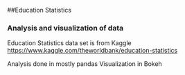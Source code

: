 ##Education Statistics
### Analysis and visualization of data
Education Statistics data set is from Kaggle
https://www.kaggle.com/theworldbank/education-statistics


Analysis done in mostly pandas
Visualization in Bokeh